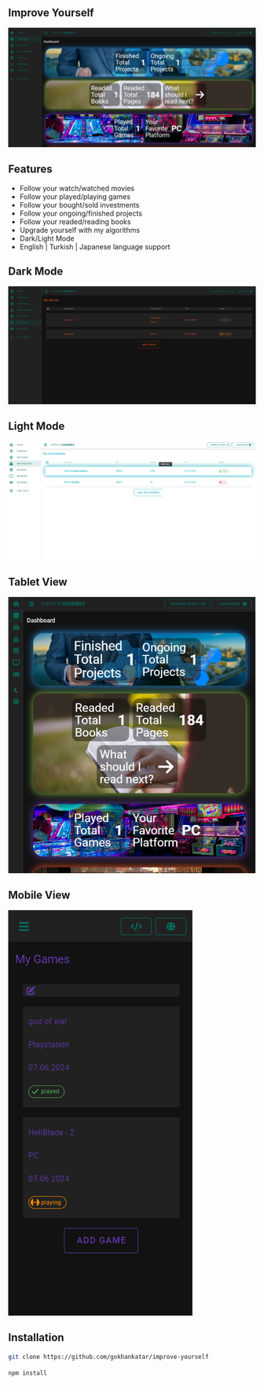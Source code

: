 ## Improve Yourself
<img src="src/assets/preview-img/general-view.png" />

## Features

- Follow your watch/watched movies
- Follow your played/playing games
- Follow your bought/sold investments
- Follow your ongoing/finished projects
- Follow your readed/reading books
- Upgrade yourself with my algorithms
- Dark/Light Mode
- English | Turkish | Japanese language support

## Dark Mode
<img src="src/assets/preview-img/dark-mode.png" />

## Light Mode
<img src="src/assets/preview-img/light-mode.png" />

## Tablet View
<img src="src/assets/preview-img/tablet-view.png" />

## Mobile View
<img src="src/assets/preview-img/mobile-view.png" />

## Installation

```sh
git clone https://github.com/gokhankatar/improve-yourself

npm install



